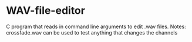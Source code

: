# WAV-file-editor
C program that reads in command line arguments to edit .wav files.
Notes:
crossfade.wav can be used to test anything that changes the channels
